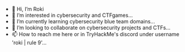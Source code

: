 - 👋 Hi, I’m Roki
- 👀 I’m interested in cybersecurity and CTFgames...
- 🌱 I’m currently learning cybersecurity blue team domains...
- 💞️ I’m looking to collaborate on cybersecurity projects and CTFs...
- 📫 How to reach me here or in TryHackMe's discord under username 'roki | rule 9'...

<!---
rokistatus/rokistatus is a ✨ special ✨ repository because its `README.md` (this file) appears on your GitHub profile.
You can click the Preview link to take a look at your changes.
--->
